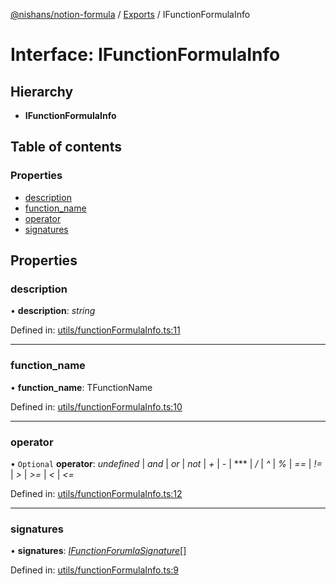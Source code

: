 [@nishans/notion-formula](../README.md) / [Exports](../modules.md) / IFunctionFormulaInfo

# Interface: IFunctionFormulaInfo

## Hierarchy

* **IFunctionFormulaInfo**

## Table of contents

### Properties

- [description](ifunctionformulainfo.md#description)
- [function\_name](ifunctionformulainfo.md#function_name)
- [operator](ifunctionformulainfo.md#operator)
- [signatures](ifunctionformulainfo.md#signatures)

## Properties

### description

• **description**: *string*

Defined in: [utils/functionFormulaInfo.ts:11](https://github.com/Devorein/Nishan/blob/5cd33c3/packages/notion-formula/utils/functionFormulaInfo.ts#L11)

___

### function\_name

• **function\_name**: TFunctionName

Defined in: [utils/functionFormulaInfo.ts:10](https://github.com/Devorein/Nishan/blob/5cd33c3/packages/notion-formula/utils/functionFormulaInfo.ts#L10)

___

### operator

• `Optional` **operator**: *undefined* \| *and* \| *or* \| *not* \| *+* \| *-* \| *** \| */* \| *^* \| *%* \| *==* \| *!=* \| *>* \| *>=* \| *<* \| *<=*

Defined in: [utils/functionFormulaInfo.ts:12](https://github.com/Devorein/Nishan/blob/5cd33c3/packages/notion-formula/utils/functionFormulaInfo.ts#L12)

___

### signatures

• **signatures**: [*IFunctionForumlaSignature*](../modules.md#ifunctionforumlasignature)[]

Defined in: [utils/functionFormulaInfo.ts:9](https://github.com/Devorein/Nishan/blob/5cd33c3/packages/notion-formula/utils/functionFormulaInfo.ts#L9)
